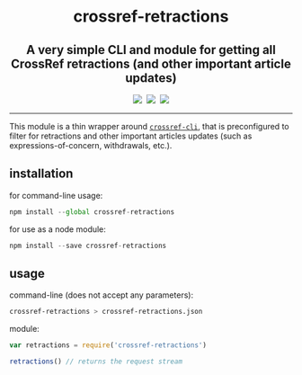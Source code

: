 <div align="center">
  <h1>crossref-retractions</h1>
  <h2>A very simple CLI and module for getting all CrossRef retractions (and other important article updates)</h2>
</div>

<div align="center">
  <a href="https://www.npmjs.com/package/crossref-retractions" alt="NPM package"><img src="https://img.shields.io/npm/v/crossref-retractions.svg?style=flat-square" /></a>&nbsp;
  <a href="https://github.com/fathomlabs/crossref-cli/blob/master/LICENSE" alt="MIT license"><img src="https://img.shields.io/badge/license-MIT-green.svg?style=flat-square" /></a>&nbsp;
  <img src="https://img.shields.io/badge/made_with-❤️💙💚💛💜-e6e6e6.svg?style=flat-square" />
</div>

---

This module is a thin wrapper around [`crossref-cli`](https://github.com/fathomlabs/crossref-cli), that is preconfigured to filter for retractions and other important articles updates (such as expressions-of-concern, withdrawals, etc.).

## installation

for command-line usage:

```js
npm install --global crossref-retractions
```

for use as a node module:

```js
npm install --save crossref-retractions
```

## usage

command-line (does not accept any parameters):

```bash
crossref-retractions > crossref-retractions.json
```

module:

```js
var retractions = require('crossref-retractions')

retractions() // returns the request stream
```
